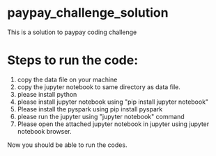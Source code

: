 # paypay_challenge_solution
This is a solution to paypay coding challenge

Steps to run the code:
========================
1. copy the data file on your machine
2. copy the jupyter notebook to same directory as data file.
3. please install python
4. please install jupyter notebook using "pip install jupyter notebook"
5. Please install the pyspark using pip install pyspark 
6. please run the jupyter using "jupyter notebook" command 
6. Please open the attached jupyter notebook in jupyter using jupyter notebook browser.

Now you should be able to run the codes.
